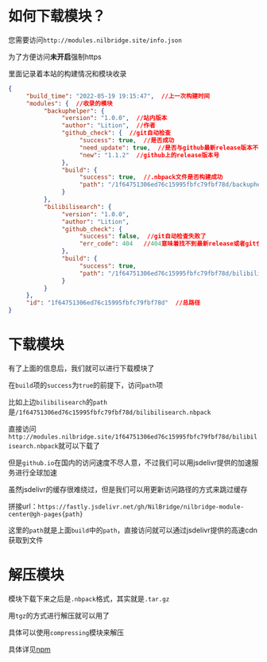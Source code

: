 # 如何下载模块？

您需要访问`http://modules.nilbridge.site/info.json`

为了方便访问**未开启**强制https

里面记录着本站的构建情况和模块收录

``` json
{
     "build_time": "2022-05-19 19:15:47",  //上一次构建时间
     "modules": {  //收录的模块
          "backuphelper": {
               "version": "1.0.0",  //站内版本
               "author": "Lition",  //作者
               "github_check": {  //git自动检查
                    "success": true,  //是否成功
                    "need_update": true,  //是否与github最新release版本不一致（可能github新也可能站内是新的，不一定）
                    "new": "1.1.2"  //github上的release版本号
               },
               "build": {
                    "success": true,  //.nbpack文件是否构建成功
                    "path": "/1f64751306ed76c15995fbfc79fbf78d/backuphelper.nbpack"  //路径
               }
          },
          "bilibilisearch": {
               "version": "1.0.0",
               "author": "Lition",
               "github_check": {
                    "success": false,  //git自动检查失败了
                    "err_code": 404   //404意味着找不到最新release或者git仓库地址有误
               },
               "build": {
                    "success": true,
                    "path": "/1f64751306ed76c15995fbfc79fbf78d/bilibilisearch.nbpack"
               }
          }
     },
     "id": "1f64751306ed76c15995fbfc79fbf78d"  //总路径
}
```

# 下载模块

有了上面的信息后，我们就可以进行下载模块了

在`build`项的`success`为`true`的前提下，访问`path`项

比如上边`bilibilisearch`的`path`是`/1f64751306ed76c15995fbfc79fbf78d/bilibilisearch.nbpack`

直接访问`http://modules.nilbridge.site/1f64751306ed76c15995fbfc79fbf78d/bilibilisearch.nbpack`就可以下载了

但是`github.io`在国内的访问速度不尽人意，不过我们可以用jsdelivr提供的加速服务进行全球加速

虽然jsdelivr的缓存很难绕过，但是我们可以用更新访问路径的方式来跳过缓存

拼接url：`https://fastly.jsdelivr.net/gh/NilBridge/nilbridge-module-center@gh-pages{path}`

这里的`path`就是上面`build`中的`path`，直接访问就可以通过jsdelivr提供的高速cdn获取到文件

# 解压模块

模块下载下来之后是`.nbpack`格式，其实就是`.tar.gz`

用`tgz`的方式进行解压就可以用了

具体可以使用`compressing`模块来解压

具体详见[npm](https://www.npmjs.com/package/compressing)